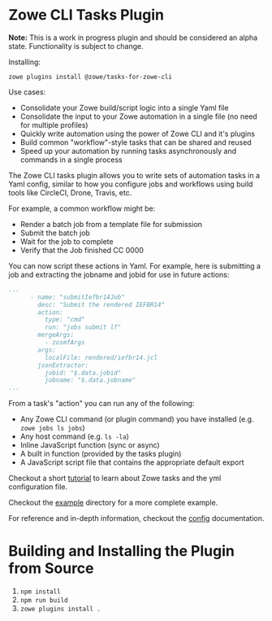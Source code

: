 # Zowe CLI Tasks Plugin
**Note:** This is a work in progress plugin and should be considered an alpha state. Functionality is subject to change.

Installing: 
```
zowe plugins install @zowe/tasks-for-zowe-cli
```

Use cases: 
- Consolidate your Zowe build/script logic into a single Yaml file
- Consolidate the input to your Zowe automation in a single file (no need for multiple profiles)
- Quickly write automation using the power of Zowe CLI and it's plugins
- Build common "workflow"-style tasks that can be shared and reused 
- Speed up your automation by running tasks asynchronously and commands in a single process 

The Zowe CLI tasks plugin allows you to write sets of automation tasks in a Yaml config, similar to how you configure jobs and workflows using build tools like CircleCI, Drone, Travis, etc. 

For example, a common workflow might be:
- Render a batch job from a template file for submission
- Submit the batch job 
- Wait for the job to complete
- Verify that the Job finished CC 0000

You can now script these actions in Yaml. For example, here is submitting a job and extracting the jobname and jobid for use in future actions:
```yaml
...
      - name: "submitIefbr14Job"
        desc: "Submit the rendered IEFBR14"
        action:
          type: "cmd"
          run: "jobs submit lf"
        mergeArgs:
          - zosmfArgs
        args:
          localFile: rendered/iefbr14.jcl
        jsonExtractor: 
          jobid: "$.data.jobid"
          jobname: "$.data.jobname"
...
```

From a task's "action" you can run any of the following:
- Any Zowe CLI command (or plugin command) you have installed (e.g. `zowe jobs ls jobs`)
- Any host command (e.g. `ls -la`)
- Inline JavaScript function (sync or async)
- A built in function (provided by the tasks plugin)
- A JavaScript script file that contains the appropriate default export

Checkout a short [tutorial](./docs/starter.md) to learn about Zowe tasks and the yml configuration file.

Checkout the [example](./example) directory for a more complete example. 

For reference and in-depth information, checkout the [config](./docs/config.md) documentation.

# Building and Installing the Plugin from Source
1. `npm install`
2. `npm run build`
3. `zowe plugins install .`
